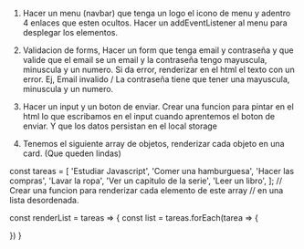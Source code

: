 1. Hacer un menu (navbar) que tenga un logo el icono de menu y adentro 4 enlaces que esten ocultos. Hacer un addEventListener al menu para desplegar los elementos.

2. Validacion de forms,
   Hacer un form que tenga email y contraseña y que valide que el email se un email y la contraseña tengo mayuscula, minuscula y un numero. Si da error, renderizar en el html el texto con un error. Ej, Email invalido / La contraseña tiene que tener una mayuscula, minuscula y un numero.

3. Hacer un input y un boton de enviar. Crear una funcion para pintar en el html lo que escribamos en el input cuando aprentemos el boton de enviar. Y que los datos persistan en el local storage

4. Tenemos el siguiente array de objetos, renderizar cada objeto en una card. (Que queden lindas)

const tareas = [
  'Estudiar Javascript',
  'Comer una hamburguesa',
  'Hacer las compras',
  'Lavar la ropa',
  'Ver un capitulo de la serie',
  'Leer un libro',
];
// Crear una funcion para renderizar cada elemento de este array
// en una lista desordenada.

const renderList = tareas => {
  const list = 
  tareas.forEach(tarea => {
    
  })
}